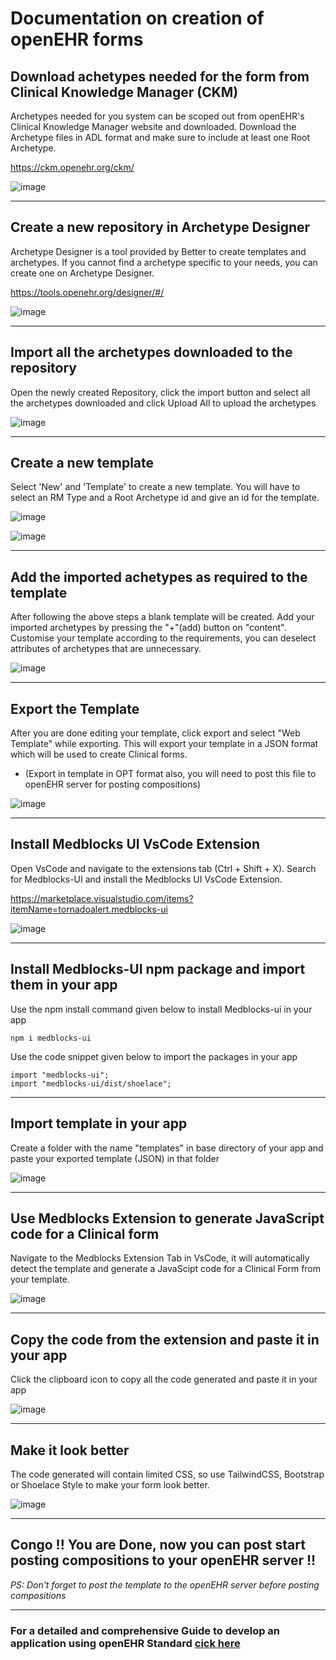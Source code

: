 # Documentation on creation of openEHR forms

##  Download achetypes needed for the form from Clinical Knowledge Manager (CKM)
Archetypes needed for you system can be scoped out from openEHR's Clinical Knowledge Manager website and downloaded. Download the Archetype files in ADL format and make sure to include at least one Root Archetype.

https://ckm.openehr.org/ckm/

![image](https://user-images.githubusercontent.com/57724250/139653489-9c599863-55bc-4557-a1ba-faf4face7506.png)

---

##  Create a new repository in Archetype Designer
Archetype Designer is a tool provided by Better to create templates and archetypes. If you cannot find a archetype specific to your needs, you can create one on Archetype Designer.

https://tools.openehr.org/designer/#/

![image](https://user-images.githubusercontent.com/57724250/139653721-5a6a0216-9bfe-434f-befd-263015b852eb.png)

---

##  Import all the archetypes downloaded to the repository
Open the newly created Repository, click the import button and select all the archetypes downloaded and click Upload All to upload the archetypes

![image](https://user-images.githubusercontent.com/57724250/139654956-0e8b7e5a-6640-486b-8f96-d73e82f0db53.png)

---

##  Create a new template
Select 'New' and 'Template' to create a new template. You will have to select an RM Type and a Root Archetype id and give an id for the template.

![image](https://user-images.githubusercontent.com/57724250/139655046-493c1d2e-381b-42ae-b4c0-08e65b4131eb.png)

![image](https://user-images.githubusercontent.com/57724250/139654515-ed77575d-c1d5-4127-a093-b314b1bf0234.png)

---

##  Add the imported achetypes as required to the template
After following the above steps a blank template will be created. Add your imported archetypes by pressing the "+"(add) button on "content". Customise your template according to the requirements, you can deselect attributes of archetypes that are unnecessary. 

![image](https://user-images.githubusercontent.com/57724250/139654739-23ba67c5-395f-4192-bb30-6c7f695aea9f.png)

---

##  Export the Template
After you are done editing your template, click export and select "Web Template" while exporting. This will export your template in a JSON format which will be used to create Clinical forms.
- (Export in template in OPT format also, you will need to post this file to openEHR server for posting compositions)

![image](https://user-images.githubusercontent.com/57724250/139655318-e92c280b-1fa8-44e1-8792-1b5b932f03da.png)

---

##  Install Medblocks UI VsCode Extension
Open VsCode and navigate to the extensions tab (Ctrl + Shift + X). Search for Medblocks-UI and install the Medblocks UI VsCode Extension.

https://marketplace.visualstudio.com/items?itemName=tornadoalert.medblocks-ui

![image](https://user-images.githubusercontent.com/57724250/139655882-f255ccaa-fdb9-4056-bde4-2e0e9b1ca36a.png)

---

##  Install Medblocks-UI npm package and import them in your app
Use the npm install command given below to install Medblocks-ui in your app

```
npm i medblocks-ui
```
Use the code snippet given below to import the packages in your app
```
import "medblocks-ui";
import "medblocks-ui/dist/shoelace";
```

---

##  Import template in your app
Create a folder with the name "templates" in base directory of your app and paste your exported template (JSON) in that folder

![image](https://user-images.githubusercontent.com/57724250/139657585-6657c3f4-6021-458c-b318-8aecbb19c94a.png)

---

## Use Medblocks Extension to generate JavaScript code for a Clinical form
Navigate to the Medblocks Extension Tab in VsCode, it will automatically detect the template and generate a JavaScipt code for a Clinical Form from your template.

![image](https://user-images.githubusercontent.com/57724250/139657944-83b0cfeb-669d-47d5-b8d8-0f1816fc1727.png)

---

## Copy the code from the extension and paste it in your app

Click the clipboard icon to copy all the code generated and paste it in your app

![image](https://user-images.githubusercontent.com/57724250/139658825-33206070-4670-4f7b-b607-99a13c29425a.png)

---

## Make it look better
The code generated will contain limited CSS, so use TailwindCSS, Bootstrap or Shoelace Style to make your form look better.

![image](https://user-images.githubusercontent.com/57724250/139659430-f3eb0fdf-773d-4c77-a9c7-9bf3418a3b92.png)

---

## Congo !! You are Done, now you can post start posting compositions to your openEHR server !!

*PS: Don't forget to post the template to the openEHR server before posting compositions*

---

### For a detailed and comprehensive Guide to develop an application using openEHR Standard [cick here](https://www.youtube.com/watch?v=kOU2HGqK23o&list=PLUr-PTsPYKV4Cl7gUe5sPoCQEfRJ3FpWW&ab_channel=SidharthRamesh)

